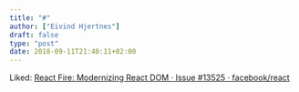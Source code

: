 ```yaml
---
title: "#"
author: ["Eivind Hjertnes"]
draft: false
type: "post"
date: 2018-09-11T21:40:11+02:00
---
```


Liked:
[React
Fire: Modernizing React DOM · Issue #13525 · facebook/react](https://github.com/facebook/react/issues/13525?utm%5Fcampaign=featured&utm%5Fmedium=email&utm%5Fsource=reactdigest)
